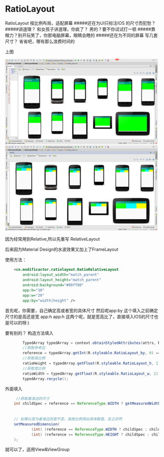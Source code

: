 # RatioLayout
RatioLayout 按比例布局，适配屏幕
#####还在为UI只标注IOS 的尺寸而犯愁？
#####讲道理？   和女孩子讲道理，你疯了？ 男的？要不你试试打一顿
#####靠眼力？别开玩笑了，你那电脑屏幕，眼睛会瞎的
#####还在为不同的屏幕 写几套尺寸？ 省省吧，哪有那么浪费时间的

上图<p/>
<img src="images/image1.png" width="500px"/><br>
<img src="images/image2.png" width="500px"/><br>

因为经常用到Relative,所以先重写 RelativeLayout

后来因为Material Design的水波效果又加上了FrameLayout

使用方法：
```xml
    <cn.modificactor.ratiolayout.RatioRelativeLayout
        android:layout_width="match_parent"
        android:layout_height="match_parent"
        android:background="#00ff00"
        app:h="10"
        app:w="20"
        app:by="width|height" />
```
首先呢，你需要，自己确定高或者宽的具体尺寸
然后呢app:by 这个填入之前确定尺寸的是高还是宽
app:h
app:h
这两个呢，就是宽高比了，直接填入IOS的尺寸也是可以的呀:)

要有别的？
构造方法填入
```java
        TypedArray typedArray = context.obtainStyledAttributes(attrs, R.styleable.RatioLayout, defStyleAttr, 0);
        //获取参考边
        reference = typedArray.getInt(R.styleable.RatioLayout_by, 0) == 0 ? ReferenceType.WIDTH : ReferenceType.HEIGHT;
        //获取高比例
        ratioHeight = typedArray.getFloat(R.styleable.RatioLayout_h, 1);
        //获取宽比例
        ratioWidth = typedArray.getFloat(R.styleable.RatioLayout_w, 1);
        typedArray.recycle();
```
外面填入
```java
     //获取基准边的尺寸
    int childSpec = reference == ReferenceType.WIDTH ? getMeasuredWidth() : getMeasuredHeight();


    // 如果以宽为基准边则宽不变，高按比例得出具体数值，反之亦然
    setMeasuredDimension(
            (int) (reference == ReferenceType.WIDTH ? childSpec : childSpec * ratioWidth / ratioHeight),
            (int) (reference == ReferenceType.HEIGHT ? childSpec : childSpec * ratioHeight / ratioWidth)
    );
```


就可以了，适用View&ViewGroup
